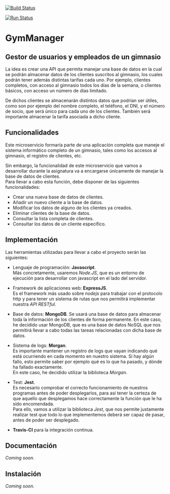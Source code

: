 [![Build Status](https://travis-ci.org/i4vk/GymManager.svg?branch=master)](https://travis-ci.org/i4vk/GymManager)

[![Run Status](https://api.shippable.com/projects/5d9ca4ed27d7a0000752c711/badge?branch=master)]()

# GymManager

## Gestor de usuarios y empleados de un gimnasio

La idea es crear una API que permita manejar una base de datos en la cual se podrán almacenar datos de los clientes suscritos al gimnasio, los cuales podrán tener además distintas tarifas cada uno. Por ejemplo, clientes completos, con acceso al gimnasio todos los días de la semana, o clientes básicos, con acceso un número de días limitado.

De dichos clientes se almacenarán distintos datos que podrían ser útiles, como son por ejemplo del nombre completo, el teléfono, el DNI, y el número de socio, que será único para cada uno de los clientes. También será importante almacenar la tarifa asociada a dicho cliente.

## Funcionalidades

Este microservicio formaría parte de una aplicación completa que maneje el sistema informático completo de un gimnasio, tales como los accesos al gimnasio, el registro de clientes, etc.

Sin embargo, la funcionalidad de este microservicio que vamos a desarrollar durante la asignatura va a encargarse únicamente de manejar la base de datos de clientes.  
Para llevar a cabo esta función, debe disponer de las siguientes funcionalidades:

  - Crear una nueva base de datos de clientes.
  - Añadir un nuevo cliente a la base de datos.
  - Modificar los datos de alguno de los clientes ya creados.
  - Eliminar clientes de la base de datos.
  - Consultar la lista completa de clientes.
  - Consultar los datos de un cliente específico.

## Implementación

Las herramientas utilizadas para llevar a cabo el proyecto serán las siguientes:

  - Lenguaje de programación: **Javascript**.  
  Más concretamente, usaremos *Node.JS*, que es un entorno de ejecución para desarrollar con javascript en el lado del servidor.

  - Framework de aplicaciones web: **ExpressJS**.  
  Es el framework más usado sobre *nodejs* para trabajar con el protocolo http y para tener un sistema de rutas que nos permitirá implementar nuestra *API RESTful*.

  - Base de datos: **MongoDB**.
  Se usará una base de datos para almacenar toda la información de los clientes de forma permanente. En este caso, he decidido usar MongoDB, que es una base de datos NoSQL que nos permitirá llevar a cabo todas las tareas relacionadas con dicha base de datos.

  - Sistema de logs: **Morgan**.  
  Es importante mantener un registro de logs que vayan indicando qué está ocurriendo en cada momento en nuestro sistema. Si hay algún fallo, esto permite saber por ejemplo qué es lo que ha pasado, y dónde ha fallado exactamente.  
  En este caso, he decidido utilizar la biblioteca *Morgan*.

  - Test: **Jest**.  
  Es necesario comprobar el correcto funcionamiento de nuestros programas antes de poder desplegarlos, para así tener la certeza de que aquello que desplegamos hace correctamente la función que le ha sido encomendada.  
  Para ello, vamos a utilizar la biblioteca *Jest*, que nos permite justamente realizar test que todo lo que implementemos deberá ser capaz de pasar, antes de poder ser desplegado.

  - **Travis-CI** para la integración continua.

## Documentación

*Coming soon.*

## Instalación

*Coming soon.*
